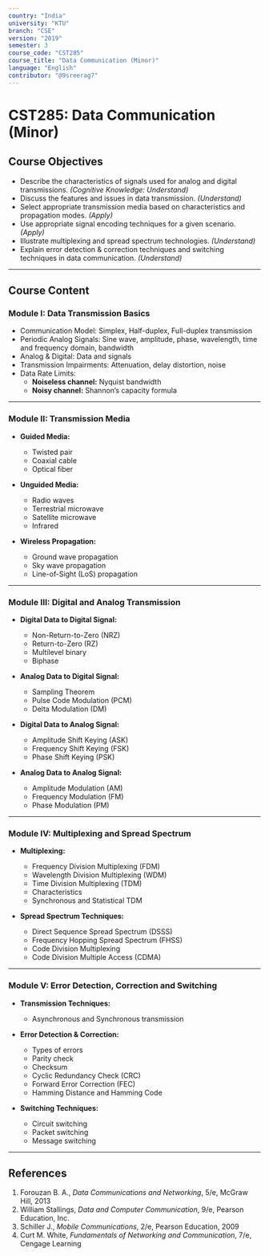 ```yaml
---
country: "India"
university: "KTU"
branch: "CSE"
version: "2019"
semester: 3
course_code: "CST285"
course_title: "Data Communication (Minor)"
language: "English"
contributor: "@9sreerag7"
---
```


# CST285: Data Communication (Minor)

## Course Objectives

- Describe the characteristics of signals used for analog and digital transmissions. *(Cognitive Knowledge: Understand)*  
- Discuss the features and issues in data transmission. *(Understand)*  
- Select appropriate transmission media based on characteristics and propagation modes. *(Apply)*  
- Use appropriate signal encoding techniques for a given scenario. *(Apply)*  
- Illustrate multiplexing and spread spectrum technologies. *(Understand)*  
- Explain error detection & correction techniques and switching techniques in data communication. *(Understand)*  

---

## Course Content

### Module I: Data Transmission Basics

- Communication Model: Simplex, Half-duplex, Full-duplex transmission  
- Periodic Analog Signals: Sine wave, amplitude, phase, wavelength, time and frequency domain, bandwidth  
- Analog & Digital: Data and signals  
- Transmission Impairments: Attenuation, delay distortion, noise  
- Data Rate Limits:  
  - **Noiseless channel:** Nyquist bandwidth  
  - **Noisy channel:** Shannon’s capacity formula  

---

### Module II: Transmission Media

- **Guided Media:**  
  - Twisted pair  
  - Coaxial cable  
  - Optical fiber  

- **Unguided Media:**  
  - Radio waves  
  - Terrestrial microwave  
  - Satellite microwave  
  - Infrared  

- **Wireless Propagation:**  
  - Ground wave propagation  
  - Sky wave propagation  
  - Line-of-Sight (LoS) propagation  

---

### Module III: Digital and Analog Transmission

- **Digital Data to Digital Signal:**  
  - Non-Return-to-Zero (NRZ)  
  - Return-to-Zero (RZ)  
  - Multilevel binary  
  - Biphase  

- **Analog Data to Digital Signal:**  
  - Sampling Theorem  
  - Pulse Code Modulation (PCM)  
  - Delta Modulation (DM)  

- **Digital Data to Analog Signal:**  
  - Amplitude Shift Keying (ASK)  
  - Frequency Shift Keying (FSK)  
  - Phase Shift Keying (PSK)  

- **Analog Data to Analog Signal:**  
  - Amplitude Modulation (AM)  
  - Frequency Modulation (FM)  
  - Phase Modulation (PM)  

---

### Module IV: Multiplexing and Spread Spectrum

- **Multiplexing:**  
  - Frequency Division Multiplexing (FDM)  
  - Wavelength Division Multiplexing (WDM)  
  - Time Division Multiplexing (TDM)  
  - Characteristics  
  - Synchronous and Statistical TDM  

- **Spread Spectrum Techniques:**  
  - Direct Sequence Spread Spectrum (DSSS)  
  - Frequency Hopping Spread Spectrum (FHSS)  
  - Code Division Multiplexing  
  - Code Division Multiple Access (CDMA)  

---

### Module V: Error Detection, Correction and Switching

- **Transmission Techniques:**  
  - Asynchronous and Synchronous transmission  

- **Error Detection & Correction:**  
  - Types of errors  
  - Parity check  
  - Checksum  
  - Cyclic Redundancy Check (CRC)  
  - Forward Error Correction (FEC)  
  - Hamming Distance and Hamming Code  

- **Switching Techniques:**  
  - Circuit switching  
  - Packet switching  
  - Message switching  

---

## References

1. Forouzan B. A., *Data Communications and Networking*, 5/e, McGraw Hill, 2013  
2. William Stallings, *Data and Computer Communication*, 9/e, Pearson Education, Inc.  
3. Schiller J., *Mobile Communications*, 2/e, Pearson Education, 2009  
4. Curt M. White, *Fundamentals of Networking and Communication*, 7/e, Cengage Learning  
